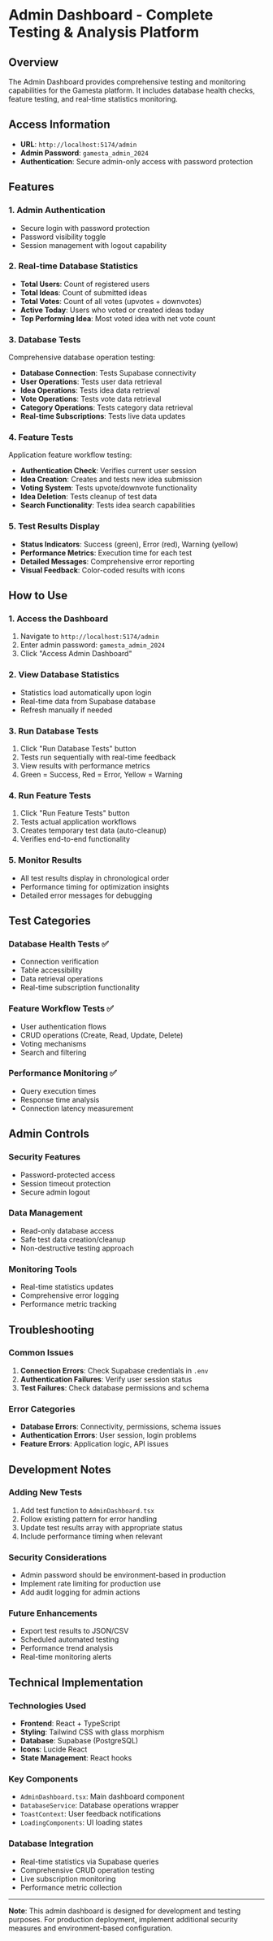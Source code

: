 # Admin Dashboard - Complete Testing & Analysis Platform

## Overview
The Admin Dashboard provides comprehensive testing and monitoring capabilities for the Gamesta platform. It includes database health checks, feature testing, and real-time statistics monitoring.

## Access Information
- **URL**: `http://localhost:5174/admin`
- **Admin Password**: `gamesta_admin_2024`
- **Authentication**: Secure admin-only access with password protection

## Features

### 1. Admin Authentication
- Secure login with password protection
- Password visibility toggle
- Session management with logout capability

### 2. Real-time Database Statistics
- **Total Users**: Count of registered users
- **Total Ideas**: Count of submitted ideas
- **Total Votes**: Count of all votes (upvotes + downvotes)
- **Active Today**: Users who voted or created ideas today
- **Top Performing Idea**: Most voted idea with net vote count

### 3. Database Tests
Comprehensive database operation testing:
- **Database Connection**: Tests Supabase connectivity
- **User Operations**: Tests user data retrieval
- **Idea Operations**: Tests idea data retrieval
- **Vote Operations**: Tests vote data retrieval
- **Category Operations**: Tests category data retrieval
- **Real-time Subscriptions**: Tests live data updates

### 4. Feature Tests
Application feature workflow testing:
- **Authentication Check**: Verifies current user session
- **Idea Creation**: Creates and tests new idea submission
- **Voting System**: Tests upvote/downvote functionality
- **Idea Deletion**: Tests cleanup of test data
- **Search Functionality**: Tests idea search capabilities

### 5. Test Results Display
- **Status Indicators**: Success (green), Error (red), Warning (yellow)
- **Performance Metrics**: Execution time for each test
- **Detailed Messages**: Comprehensive error reporting
- **Visual Feedback**: Color-coded results with icons

## How to Use

### 1. Access the Dashboard
1. Navigate to `http://localhost:5174/admin`
2. Enter admin password: `gamesta_admin_2024`
3. Click "Access Admin Dashboard"

### 2. View Database Statistics
- Statistics load automatically upon login
- Real-time data from Supabase database
- Refresh manually if needed

### 3. Run Database Tests
1. Click "Run Database Tests" button
2. Tests run sequentially with real-time feedback
3. View results with performance metrics
4. Green = Success, Red = Error, Yellow = Warning

### 4. Run Feature Tests
1. Click "Run Feature Tests" button
2. Tests actual application workflows
3. Creates temporary test data (auto-cleanup)
4. Verifies end-to-end functionality

### 5. Monitor Results
- All test results display in chronological order
- Performance timing for optimization insights
- Detailed error messages for debugging

## Test Categories

### Database Health Tests ✅
- Connection verification
- Table accessibility
- Data retrieval operations
- Real-time subscription functionality

### Feature Workflow Tests ✅
- User authentication flows
- CRUD operations (Create, Read, Update, Delete)
- Voting mechanisms
- Search and filtering

### Performance Monitoring ✅
- Query execution times
- Response time analysis
- Connection latency measurement

## Admin Controls

### Security Features
- Password-protected access
- Session timeout protection
- Secure admin logout

### Data Management
- Read-only database access
- Safe test data creation/cleanup
- Non-destructive testing approach

### Monitoring Tools
- Real-time statistics updates
- Comprehensive error logging
- Performance metric tracking

## Troubleshooting

### Common Issues
1. **Connection Errors**: Check Supabase credentials in `.env`
2. **Authentication Failures**: Verify user session status
3. **Test Failures**: Check database permissions and schema

### Error Categories
- **Database Errors**: Connectivity, permissions, schema issues
- **Authentication Errors**: User session, login problems
- **Feature Errors**: Application logic, API issues

## Development Notes

### Adding New Tests
1. Add test function to `AdminDashboard.tsx`
2. Follow existing pattern for error handling
3. Update test results array with appropriate status
4. Include performance timing when relevant

### Security Considerations
- Admin password should be environment-based in production
- Implement rate limiting for production use
- Add audit logging for admin actions

### Future Enhancements
- Export test results to JSON/CSV
- Scheduled automated testing
- Performance trend analysis
- Real-time monitoring alerts

## Technical Implementation

### Technologies Used
- **Frontend**: React + TypeScript
- **Styling**: Tailwind CSS with glass morphism
- **Database**: Supabase (PostgreSQL)
- **Icons**: Lucide React
- **State Management**: React hooks

### Key Components
- `AdminDashboard.tsx`: Main dashboard component
- `DatabaseService`: Database operations wrapper
- `ToastContext`: User feedback notifications
- `LoadingComponents`: UI loading states

### Database Integration
- Real-time statistics via Supabase queries
- Comprehensive CRUD operation testing
- Live subscription monitoring
- Performance metric collection

---

**Note**: This admin dashboard is designed for development and testing purposes. For production deployment, implement additional security measures and environment-based configuration.

